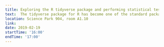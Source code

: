 ```yaml
---
title: Exploring the R tidyverse package and performing statistical tests - Marc Galland
text:  The tidyverse package for R has become one of the standard package to use for data manipulation and visualisation. See why in this episode! We will also perform some ANOVA and post-hoc tests.
location: Science Park 904, room A1.10
link: 
date: 2019-02-19
startTime: '16:00'
endTime: '17:00'
---
```

